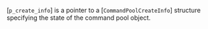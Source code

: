 [`p_create_info`] is a pointer to a [`CommandPoolCreateInfo`]
structure specifying the state of the command pool object.